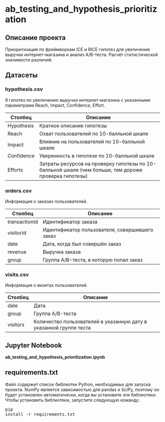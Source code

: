 # ab_testing_and_hypothesis_prioritization
## Описание проекта
Приоритизация по фреймворкам ICE и RICE гипотез для увеличения выручки интернет-магазина и анализ A/B-теста. Расчёт статистической значимости различий.

## Датасеты

### hypothesis.csv
9 гипотез по увеличению выручки интернет-магазина с указанными параметрами Reach, Impact, Confidence, Effort.

| Столбец | Описание |
|---|---|
| Hypothesis | Краткое описание гипотезы |
| Reach | Охват пользователей по 10-балльной шкале |
| Impact | Влияние на пользователей по 10-балльной шкале |
| Confidence | Уверенность в гипотезе по 10-балльной шкале |
| Efforts | Затраты ресурсов на проверку гипотезы по 10-балльной шкале (чем больше, тем дороже проверка гипотезы) |

### orders.csv
Информация о заказах пользователей.

| Столбец | Описание |
|---|---|
| transactionId | Идентификатор заказа |
| visitorId | Идентификатор пользователя, совершившего заказ |
| date | Дата, когда был совершён заказ |
| revenue | Выручка заказа |
| group | Группа A/B-теста, в которую попал заказ |

### visits.csv
Информация о визитах пользователей.

| Столбец | Описание |
|---|---|
| date | Дата |
| group | Группа A/B-теста |
| visitors | Количество пользователей в указанную дату в указанной группе теста |

## Jupyter Notebook
**ab_testing_and_hypothesis_prioritization.ipynb**

## requirements.txt
Файл содержит список библиотек Python, необходимых для запуска проекта. NumPy является зависимостью для pandas и SciPy, поэтому он будет установлен автоматически, когда вы установите эти библиотеки. Чтобы установить библиотеки, запустите следующую команду: <pre>pip install -r requirements.txt<pre>
